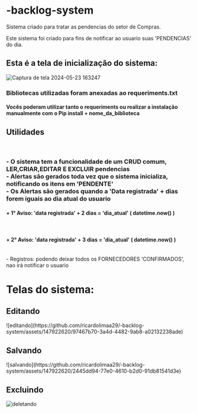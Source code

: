 # -backlog-system
Sistema criado para tratar as pendencias do setor de Compras.

Este sistema foi criado para fins de notificar ao usuario suas 'PENDENCIAS' do dia.

<h2>Esta é a tela de inicialização do sistema:</h2>

![Captura de tela 2024-05-23 163247](https://github.com/ricardolimaa29/-backlog-system/assets/147922620/71249c76-c1d5-4818-90d4-f08d64076e42)


<h3>Bibliotecas utilizadas foram anexadas ao requeriments.txt</h3>
<h4>Vocês poderam utilizar tanto o requeriments ou realizar a instalação manualmente com o Pip install + nome_da_biblioteca </h4>

<h2>Utilidades</h2>
<br>
<h3>
  - O sistema tem a funcionalidade de um CRUD comum, LER,CRIAR,EDITAR E EXCLUIR pendencias<br>
  - Alertas são gerados toda vez que o sistema inicializa, notificando os itens em 'PENDENTE'<br>
  - Os Alertas são gerados quando a 'Data registrada' + dias forem iguais ao dia atual do usuario<br>
    <h4>+ 1° Aviso: 'data registrada' + 2 dias = 'dia_atual' ( datetime.now() )</h4><br>
    <h4>+ 2° Aviso: 'data registrada' + 3 dias = 'dia_atual' ( datetime.now() )</h4><br>
  - Registros: podendo deixar todos os FORNECEDORES 'CONFIRMADOS', nao irá notificar o usuario<br>
</h3>

<h1>Telas do sistema:</h1>

  <h2>Editando</h2>
![editando](https://github.com/ricardolimaa29/-backlog-system/assets/147922620/97467b70-3a4d-4482-9ab8-a02132238ade)

  <h2>Salvando</h2>
![salvando](https://github.com/ricardolimaa29/-backlog-system/assets/147922620/2445dd94-77e0-4610-b2d0-91db81541d3e)

  <h2>Excluindo</h2>

![deletando](https://github.com/ricardolimaa29/-backlog-system/assets/147922620/36e981e1-dbcf-405c-aecf-a5b3f0c22352)

